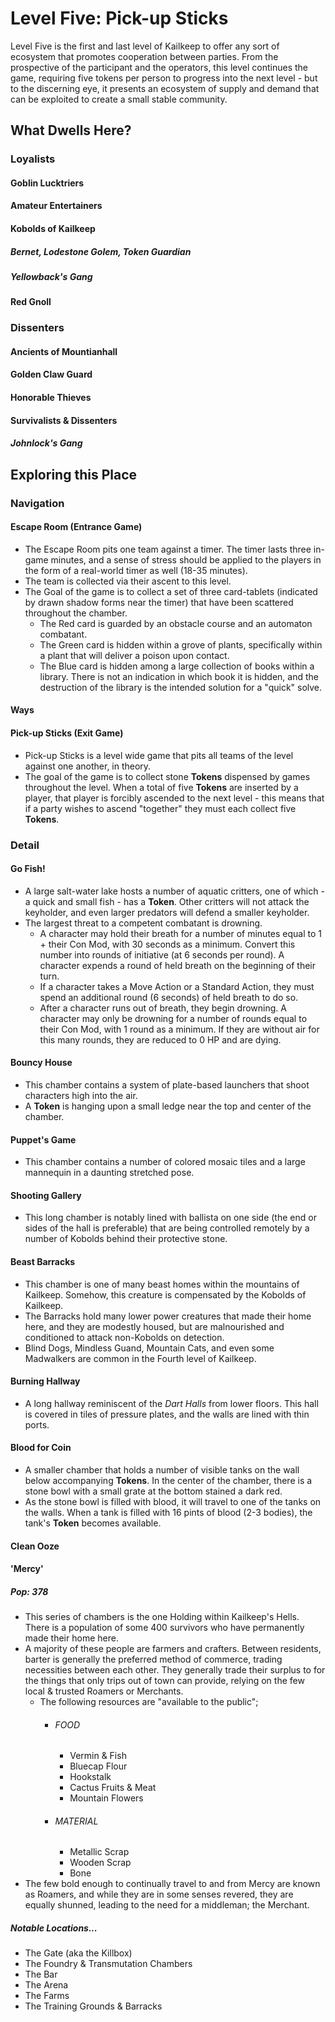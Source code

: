 # Level Five: Pick-up Sticks
Level Five is the first and last level of Kailkeep to offer any sort of ecosystem that promotes cooperation between parties. From the prospective of the participant and the operators, this level continues the game, requiring five tokens per person to progress into the next level - but to the discerning eye, it presents an ecosystem of supply and demand that can be exploited to create a small stable community. 

## What Dwells Here?
### Loyalists
#### Goblin Lucktriers
#### Amateur Entertainers
#### Kobolds of Kailkeep
##### Bernet, Lodestone Golem, Token Guardian
##### Yellowback's Gang
#### Red Gnoll
### Dissenters
#### Ancients of Mountianhall
#### Golden Claw Guard
#### Honorable Thieves
#### Survivalists & Dissenters
##### Johnlock's Gang
## Exploring this Place
### Navigation
#### Escape Room (Entrance Game)
- The Escape Room pits one team against a timer. The timer lasts three in-game minutes, and a sense of stress should be applied to the players in the form of a real-world timer as well (18-35 minutes).
- The team is collected via their ascent to this level.
- The Goal of the game is to collect a set of three card-tablets (indicated by drawn shadow forms near the timer) that have been scattered throughout the chamber.
	- The Red card is guarded by an obstacle course and an automaton combatant.
	- The Green card is hidden within a grove of plants, specifically within a plant that will deliver a poison upon contact.
	- The Blue card is hidden among a large collection of books within a library. There is not an indication in which book it is hidden, and the destruction of the library is the intended solution for a "quick" solve. 
#### Ways
#### Pick-up Sticks (Exit Game)
- Pick-up Sticks is a level wide game that pits all teams of the level against one another, in theory. 
- The goal of the game is to collect stone **Tokens** dispensed by games throughout the level. When a total of five **Tokens** are inserted by a player, that player is forcibly ascended to the next level - this means that if a party wishes to ascend "together" they must each collect five **Tokens**.
### Detail
#### Go Fish!
- A large salt-water lake hosts a number of aquatic critters, one of which - a quick and small fish - has a **Token**. Other critters will not attack the keyholder, and even larger predators will defend a smaller keyholder.
- The largest threat to a competent combatant is drowning. 
	- A character may hold their breath for a number of minutes equal to 1 + their Con Mod, with 30 seconds as a minimum. Convert this number into rounds of initiative (at 6 seconds per round). A character expends a round of held breath on the beginning of their turn.
	- If a character takes a Move Action or a Standard Action, they must spend an additional round (6 seconds) of held breath to do so.
	- After a character runs out of breath, they begin drowning. A character may only be drowning for a number of rounds equal to their Con Mod, with 1 round as a minimum. If they are without air for this many rounds, they are reduced to 0 HP and are dying.
#### Bouncy House
- This chamber contains a system of plate-based launchers that shoot characters high into the air.
- A **Token** is hanging upon a small ledge near the top and center of the chamber.
#### Puppet's Game
- This chamber contains a number of colored mosaic tiles and a large mannequin in a daunting stretched pose.
#### Shooting Gallery
- This long chamber is notably lined with ballista on one side (the end or sides of the hall is preferable) that are being controlled remotely by a number of Kobolds behind their protective stone.
#### Beast Barracks
- This chamber is one of many beast homes within the mountains of Kailkeep. Somehow, this creature is compensated by the Kobolds of Kailkeep.
- The Barracks hold many lower power creatures that made their home here, and they are modestly housed, but are malnourished and conditioned to attack non-Kobolds on detection.
- Blind Dogs, Mindless Guand, Mountain Cats, and even some Madwalkers are common in the Fourth level of Kailkeep.
#### Burning Hallway
- A long hallway reminiscent of the *Dart Halls* from lower floors. This hall is covered in tiles of pressure plates, and the walls are lined with thin ports.
#### Blood for Coin
- A smaller chamber that holds a number of visible tanks on the wall below accompanying **Tokens**. In the center of the chamber, there is a stone bowl with a small grate at the bottom stained a dark red.
- As the stone bowl is filled with blood, it will travel to one of the tanks on the walls. When a tank is filled with 16 pints of blood (2-3 bodies), the tank's **Token** becomes available.
#### Clean Ooze
#### 'Mercy'
##### Pop: 378
- This series of chambers is the one Holding within Kailkeep's Hells. There is a population of some 400 survivors who have permanently made their home here.
- A majority of these people are farmers and crafters. Between residents, barter is generally the preferred method of commerce, trading necessities between each other. They generally trade their surplus to for the things that only trips out of town can provide, relying on the few local & trusted Roamers or Merchants.
	- The following resources are "available to the public";
		- ###### FOOD
			- Vermin & Fish
			- Bluecap Flour
			- Hookstalk
			- Cactus Fruits & Meat
			- Mountain Flowers
		- ###### MATERIAL
			- Metallic Scrap
			- Wooden Scrap
			- Bone
- The few bold enough to continually travel to and from Mercy are known as Roamers, and while they are in some senses revered, they are equally shunned, leading to the need for a middleman; the Merchant.
##### Notable Locations...
- The Gate (aka the Killbox)
- The Foundry & Transmutation Chambers
- The Bar
- The Arena
- The Farms
- The Training Grounds & Barracks